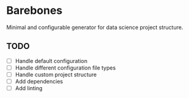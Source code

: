 # Barebones

Minimal and configurable generator for data science project structure.

## TODO

- [ ] Handle default configuration
- [ ] Handle different configuration file types
- [ ] Handle custom project structure
- [ ] Add dependencies
- [ ] Add linting
